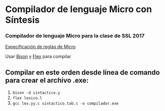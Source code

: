 # Compilador de lenguaje Micro con Síntesis
### Compilador de lenguaje Micro para la clase de SSL 2017

[Especificación de reglas de Micro](http://docdro.id/DMtvACu)

Usar [Bison](http://gnuwin32.sourceforge.net/packages/bison.htm) y [Flex](http://gnuwin32.sourceforge.net/packages/flex.htm) para compilar
## Compilar en este orden desde línea de comando para crear el archivo .exe:
1. `bison -d sintactico.y`
1. `flex lexico.l`
1. `gcc lex.yy.c sintactico.tab.c -o compilador.exe`
